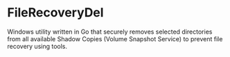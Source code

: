 # FileRecoveryDel
Windows utility written in Go that securely removes selected directories from all available Shadow Copies (Volume Snapshot Service) to prevent file recovery using tools.
